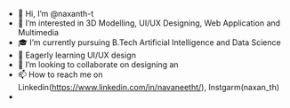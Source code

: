 - 👋 Hi, I’m @naxanth-t
- 👀 I’m interested in 3D Modelling, UI/UX Designing, Web Application and Multimedia
- 🎓 I’m currently pursuing B.Tech Artificial Intelligence and Data Science
- 🌱 Eagerly learning UI/UX design
- 💞️ I’m looking to collaborate on designing an
- 📫 How to reach me on Linkedin(https://www.linkedin.com/in/navaneetht/), Instgarm(naxan_th)
-  
<!---
naxanth-t/naxanth-t is a ✨ special ✨ repository because its `README.md` (this file) appears on your GitHub profile.
You can click the Preview link to take a look at your changes.
--->
